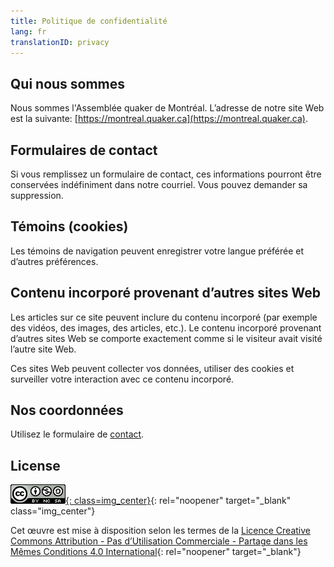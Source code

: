 ```yaml
--- 
title: Politique de confidentialité
lang: fr
translationID: privacy
---
```

## Qui nous sommes
Nous sommes l'Assemblée quaker de Montréal. L’adresse de notre site Web est la suivante: [https://montreal.quaker.ca](https://montreal.quaker.ca).

## Formulaires de contact
Si vous remplissez un formulaire de contact, ces informations pourront être conservées indéfiniment dans notre courriel. Vous pouvez demander sa suppression.

## Témoins (cookies)
Les témoins de navigation peuvent enregistrer votre langue préférée et d’autres préférences.

## Contenu incorporé provenant d’autres sites Web
Les articles sur ce site peuvent inclure du contenu incorporé (par exemple des vidéos, des images, des articles, etc.). Le contenu incorporé provenant d’autres sites Web se comporte exactement comme si le visiteur avait visité l’autre site Web.

Ces sites Web peuvent collecter vos données, utiliser des cookies et surveiller votre interaction avec ce contenu incorporé.

## Nos coordonnées
Utilisez le formulaire de [contact](/contact-fr.md).

## License
[![Licence Creative Commons](/assets/images/cc_logo.png){: class=img_center}](https://creativecommons.org/licenses/by-nc-sa/4.0/deed.fr){: rel="noopener" target="_blank" class="img_center"}

Cet œuvre est mise à disposition selon les termes de la [Licence Creative Commons Attribution - Pas d’Utilisation Commerciale - Partage dans les Mêmes Conditions 4.0 International](http://creativecommons.org/licenses/by-nc-sa/4.0/deed.fr){: rel="noopener" target="_blank"}
